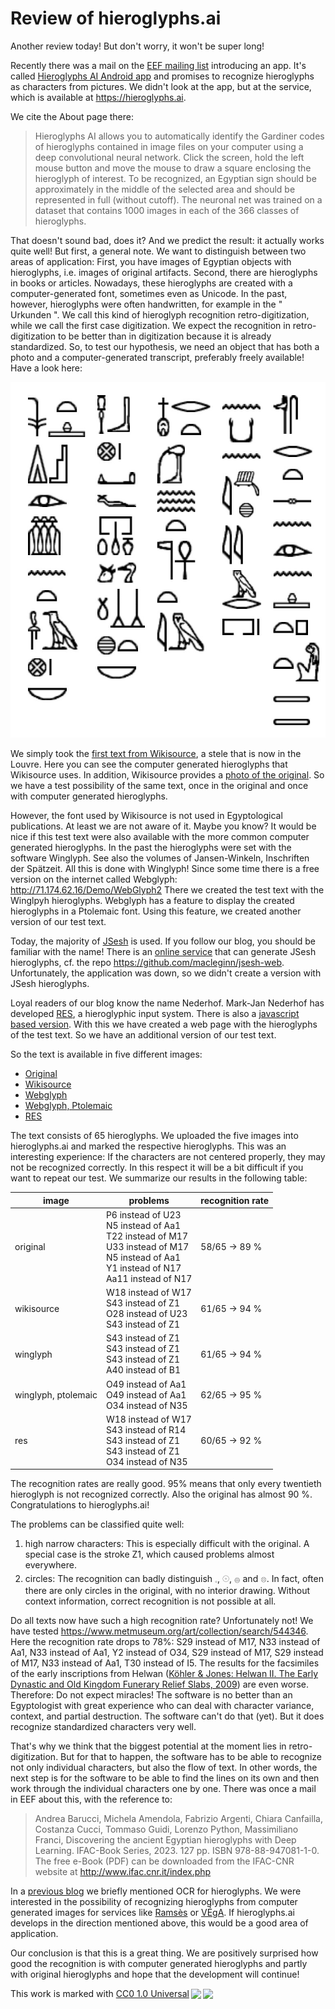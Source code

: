 # Review of hieroglyphs.ai

Another review today! But don't worry, it won't be super long!

Recently there was a mail on the [EEF mailing list](https://www.egyptologyforum.org/EEFNEWS.html) introducing an app. It's called [Hieroglyphs AI Android app](https://play.google.com/store/apps/details?id=ai.hieroglyphs.hieroglyphs_ai) and promises to recognize hieroglyphs as characters from pictures. We didn't look at the app, but at the service, which is available at <https://hieroglyphs.ai>.

We cite the About page there:

> Hieroglyphs AI allows you to automatically identify the Gardiner codes of hieroglyphs contained in image files on your computer using a deep convolutional neural network.
> Click the screen, hold the left mouse button and move the mouse to draw a square enclosing the hieroglyph of interest. To be recognized, an Egyptian sign should be approximately in the middle of the selected area and should be represented in full (without cutoff).
> The neuronal net was trained on a dataset that contains 1000 images in each of the 366 classes of hieroglyphs.

That doesn't sound bad, does it? And we predict the result: it actually works quite well! But first, a general note. We want to distinguish between two areas of application: First, you have images of Egyptian objects with hieroglyphs, i.e. images of original artifacts. Second, there are hieroglyphs in books or articles. Nowadays, these hieroglyphs are created with a computer-generated font, sometimes even as Unicode. In the past, however, hieroglyphs were often handwritten, for example in the " Urkunden ". We call this kind of hieroglyph recognition retro-digitization, while we call the first case digitization. We expect the recognition in retro-digitization to be better than in digitization because it is already standardized. So, to test our hypothesis, we need an object that has both a photo and a computer-generated transcript, preferably freely available! Have a look here:

![Test text Wikisource](/img/blog/wikisource_senusret.jpg "Test text Wikisource")

We simply took the [first text from Wikisource](https://wikisource.org/w/index.php?title=Stelae_of_the_caretaker_Senusret&oldid=276103), a stele that is now in the Louvre. Here you can see the computer generated hieroglyphs that Wikisource uses. In addition, Wikisource provides a [photo of the original](https://commons.wikimedia.org/w/index.php?title=File:Egypte_louvre_272_stele.jpg&oldid=619070409). So we have a test possibility of the same text, once in the original and once with computer generated hieroglyphs.

However, the font used by Wikisource is not used in Egyptological publications. At least we are not aware of it. Maybe you know? It would be nice if this test text were also available with the more common computer generated hieroglyphs. In the past the hieroglyphs were set with the software Winglyph. See also the volumes of Jansen-Winkeln, Inschriften der Spätzeit. All this is done with Winglyph! Since some time there is a free version on the internet called Webglyph: <http://71.174.62.16/Demo/WebGlyph2> There we created the test text with the Winglpyh hieroglyphs. Webglyph has a feature to display the created hieroglyphs in a Ptolemaic font. Using this feature, we created another version of our test text.

Today, the majority of [JSesh](https://jsesh.qenherkhopeshef.org/) is used. If you follow our blog, you should be familiar with the name! There is an [online service](https://pure-sierra-27254.herokuapp.com/) that can generate JSesh hieroglyphs, cf. the repo <https://github.com/macleginn/jsesh-web>. Unfortunately, the application was down, so we didn't create a version with JSesh hieroglyphs.

Loyal readers of our blog know the name Nederhof. Mark-Jan Nederhof has developed [RES](https://mjn.host.cs.st-andrews.ac.uk/egyptian/res/), a hieroglyphic input system. There is also a [javascript based version](https://mjn.host.cs.st-andrews.ac.uk/egyptian/res/js/index.html). With this we have created a web page with the hieroglyphs of the test text. So we have an additional version of our test text.

So the text is available in five different images:

* [Original](https://commons.wikimedia.org/w/index.php?title=File:Egypte_louvre_272_stele.jpg&oldid=619070409)
* [Wikisource](/img/blog/wikisource_senusret.jpg)
* [Webglyph](/img/blog/winglyph_senusret.jpg)
* [Webglyph, Ptolemaic](/img/blog/winglyph_senusret_ptol.jpg)
* [RES](/img/blog/res_senusret.jpg)

The text consists of 65 hieroglyphs. We uploaded the five images into hieroglyphs.ai and marked the respective hieroglyphs. This was an interesting experience: If the characters are not centered properly, they may not be recognized correctly. In this respect it will be a bit difficult if you want to repeat our test. We summarize our results in the following table:

| image  | problems | recognition rate |
| ------ | -------- | ---------------- |
| original | P6 instead of U23<br />N5 instead of Aa1<br />T22 instead of M17<br />U33 instead of M17<br />N5 instead of Aa1<br />Y1 instead of N17<br />Aa11 instead of N17<br /> | 58/65 → 89 % |
| wikisource | W18 instead of W17<br />S43 instead of Z1<br />O28 instead of U23<br />S43 instead of Z1 | 61/65 → 94 % |
| winglyph | S43 instead of Z1<br />S43 instead of Z1<br />S43 instead of Z1<br />A40 instead of B1 | 61/65 → 94 % |
| winglyph, ptolemaic | O49 instead of Aa1<br />O49 instead of Aa1<br />O34 instead of N35 | 62/65 → 95 % |
| res | W18 instead of W17<br />S43 instead of R14<br />S43 instead of Z1<br />S43 instead of Z1<br />O34 instead of N35 | 60/65 → 92 % |

The recognition rates are really good. 95% means that only every twentieth hieroglyph is not recognized correctly. Also the original has almost 90 %. Congratulations to hieroglyphs.ai!

The problems can be classified quite well:

1. high narrow characters: This is especially difficult with the original. A special case is the stroke Z1, which caused problems almost everywhere.
2. circles: The recognition can badly distinguish 𓈒, 𓇳, 𓐍 and 𓊖. In fact, often there are only circles in the original, with no interior drawing. Without context information, correct recognition is not possible at all.

Do all texts now have such a high recognition rate? Unfortunately not! We have tested <https://www.metmuseum.org/art/collection/search/544346>. Here the recognition rate drops to 78%: S29 instead of M17, N33 instead of Aa1, N33 instead of Aa1, Y2 instead of O34, S29 instead of M17, S29 instead of M17, N33 instead of Aa1, T30 instead of I5. The results for the facsimiles of the early inscriptions from Helwan ([Köhler & Jones: Helwan II. The Early Dynastic and Old Kingdom Funerary Relief Slabs, 2009](https://aegyptiaca.uni-muenster.de/Record/111962)) are even worse. Therefore: Do not expect miracles! The software is no better than an Egyptologist with great experience who can deal with character variance, context, and partial destruction. The software can't do that (yet). But it does recognize standardized characters very well.

That's why we think that the biggest potential at the moment lies in retro-digitization. But for that to happen, the software has to be able to recognize not only individual characters, but also the flow of text. In other words, the next step is for the software to be able to find the lines on its own and then work through the individual characters one by one. There was once a mail in EEF about this, with the reference to:

> Andrea Barucci, Michela Amendola, Fabrizio Argenti, Chiara Canfailla, Costanza Cucci, Tommaso Guidi, Lorenzo Python, Massimiliano Franci, Discovering the ancient Egyptian hieroglyphs with Deep Learning. IFAC-Book Series, 2023. 127 pp. ISBN 978-88-947081-1-0. The free e-Book (PDF) can be downloaded from the IFAC-CNR website at <http://www.ifac.cnr.it/index.php>

In a [previous blog](https://oraec.github.io/2023/05/05/roadmap-and-preliminary-work-for-a-hieroglyphic-metasearch-engine.html) we briefly mentioned OCR for hieroglyphs. We were interested in the possibility of recognizing hieroglyphs from computer generated images for services like [Ramsès](http://ramses.ulg.ac.be/) or [VÉgA](https://www.vega-vocabulaire-egyptien-ancien.fr/). If hieroglyphs.ai develops in the direction mentioned above, this would be a good area of application.

Our conclusion is that this is a great thing. We are positively surprised how good the recognition is with computer generated hieroglyphs and partly with original hieroglyphs and hope that the development will continue!

<p xmlns:cc="http://creativecommons.org/ns#" >This work is marked with <a href="http://creativecommons.org/publicdomain/zero/1.0?ref=chooser-v1" target="_blank" rel="license noopener noreferrer" style="display:inline-block;">CC0 1.0 Universal<img style="height:22px!important;margin-left:3px;vertical-align:text-bottom;" src="https://mirrors.creativecommons.org/presskit/icons/cc.svg?ref=chooser-v1"><img style="height:22px!important;margin-left:3px;vertical-align:text-bottom;" src="https://mirrors.creativecommons.org/presskit/icons/zero.svg?ref=chooser-v1"></a></p>
